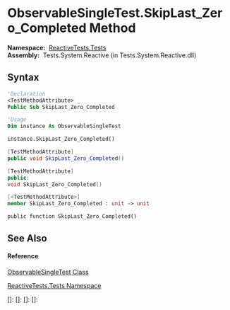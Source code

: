 # ObservableSingleTest.SkipLast\_Zero\_Completed Method

**Namespace:**  [ReactiveTests.Tests](ReactiveTests.Tests\ReactiveTests.Tests.md)  
**Assembly:**  Tests.System.Reactive (in Tests.System.Reactive.dll)

## Syntax

```vb
'Declaration
<TestMethodAttribute> _
Public Sub SkipLast_Zero_Completed
```

```vb
'Usage
Dim instance As ObservableSingleTest

instance.SkipLast_Zero_Completed()
```

```csharp
[TestMethodAttribute]
public void SkipLast_Zero_Completed()
```

```c++
[TestMethodAttribute]
public:
void SkipLast_Zero_Completed()
```

```fsharp
[<TestMethodAttribute>]
member SkipLast_Zero_Completed : unit -> unit 
```

```jscript
public function SkipLast_Zero_Completed()
```

## See Also

#### Reference

[ObservableSingleTest Class](ObservableSingleTest\ObservableSingleTest.md)

[ReactiveTests.Tests Namespace](ReactiveTests.Tests\ReactiveTests.Tests.md)

[]: 
[]: 
[]: 
[]: 